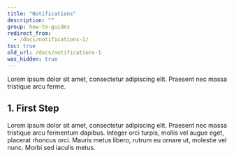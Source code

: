 ```yaml
---
title: "Notifications"
description: ""
group: how-to-guides
redirect_from:
  - /docs/notifications-1/
toc: true
old_url: /docs/notifications-1
was_hidden: true
---
```

Lorem ipsum dolor sit amet, consectetur adipiscing elit. Praesent nec massa tristique arcu ferme.

## 1. First Step
Lorem ipsum dolor sit amet, consectetur adipiscing elit. Praesent nec massa tristique arcu fermentum dapibus. Integer orci turpis, mollis vel augue eget, placerat rhoncus orci. Mauris metus libero, rutrum eu ornare ut, molestie vel nunc. Morbi sed iaculis metus.
